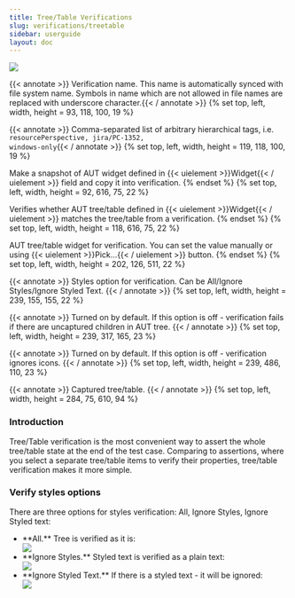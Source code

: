 ```yaml
---
title: Tree/Table Verifications
slug: verifications/treetable
sidebar: userguide
layout: doc
---
```


<div class="screenshot">
  <img src="{{site.url}}/shared/img/screenshot-tree-verification.png"></img>
  
  <!-- Name -->
 {{< annotate  >}}  Verification name. This name is automatically synced with file system name. Symbols in name which are not allowed in file names are replaced with 
  underscore character.{{< / annotate >}}
  {% set top, left, width, height = 93, 118, 100, 19 %}

  <!-- Tags -->
 {{< annotate  >}}  Comma-separated list of arbitrary hierarchical tags, i.e. <code>resourcePerspective, jira/PC-1352, windows-only</code>{{< / annotate >}}
  {% set top, left, width, height = 119, 118, 100, 19 %}
  
  <!-- Capture button  -->
  Make a snapshot of AUT widget defined in {{< uielement >}}Widget{{< / uielement >}} field and copy it into verification. 
  {% endset %}
  {% set top, left, width, height = 92, 616, 75, 22 %}

  <!-- Verify button  -->
  Verifies whether AUT tree/table defined in {{< uielement >}}Widget{{< / uielement >}} matches the tree/table from a verification.
  {% endset %}
  {% set top, left, width, height = 118, 616, 75, 22 %}
  
  <!-- Widget -->
  AUT tree/table widget for verification. You can set the value manually or using {{< uielement >}}Pick...{{< / uielement >}} button.
  {% endset %}
  {% set top, left, width, height = 202, 126, 511, 22 %}
  
  <!-- Verify styles option  -->
 {{< annotate  >}}  Styles option for verification. Can be All/Ignore Styles/Ignore Styled Text. {{< / annotate >}}
  {% set top, left, width, height = 239, 155, 155, 22 %}
  
  <!-- Allow children -->
 {{< annotate  >}} Turned on by default. If this option is off - verification fails if there are uncaptured children in AUT tree. {{< / annotate >}}
  {% set top, left, width, height = 239, 317, 165, 23 %}
  
  <!-- Verify icons -->
 {{< annotate  >}} Turned on by default. If this option is off - verification ignores icons. {{< / annotate >}}
  {% set top, left, width, height = 239, 486, 110, 23 %}
  
  <!-- Tree area -->
 {{< annotate  >}}  Captured tree/table. {{< / annotate >}}
  {% set top, left, width, height = 284, 75, 610, 94 %}
  
  </div>
  
  ### Introduction
  
  Tree/Table verification is the most convenient way to assert the whole tree/table state at the end of the test case. 
  Comparing to assertions, where you select a separate tree/table items to verify their properties, tree/table verification makes 
  it more simple.
  
  ### Verify styles options
  
  There are three options for styles verification: All, Ignore Styles, Ignore Styled text:
  
  <ul>
  <li>**All.** Tree is verified as it is:
  
  <div class="screenshot">
  <img src="{{site.url}}/shared/img/screenshot-tree-verification-all.png"></img>
  </li>
  
  <li>**Ignore Styles.** Styled text is verified as a plain text:
  
  <div class="screenshot">
  <img src="{{site.url}}/shared/img/screenshot-tree-verification-ignore-styles.png"></img>
  </li>
  
  <li>**Ignore Styled Text.** If there is a styled text - it will be ignored:
  
  <div class="screenshot">
  <img src="{{site.url}}/shared/img/screenshot-tree-verification-ignore-styled-text.png"></img>
  </li>
  
  </ul> 

